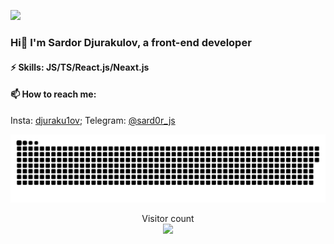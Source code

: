![](https://media.giphy.com/media/xT9IgG50Fb7Mi0prBC/giphy.gif)

### Hi👋 I'm Sardor Djurakulov, a front-end developer 

#### ⚡ Skills: JS/TS/React.js/Neaxt.js

#### 📫 How to reach me: 
 Insta:
 [djuraku1ov](https://www.instagram.com/djuraku1ov/);
 Telegram:
 [@sard0r_js](https://t.me/sard0r_js)

<a href=#><img src="contributions.svg"></a>

<p align="center"> 
  Visitor count<br>
  <img src="https://profile-counter.glitch.me/djurakulov14/count.svg" />
</p>

<!-- ![](https://media.giphy.com/media/bAQH7WXKqtIBrPs7sR/giphy.gif) -->
<!-- ![](https://media0.giphy.com/media/3otPorWLQJq5GmHRtu/giphy.gif) -->
<!--
**djurakulov14/djurakulov14** is a ✨ _special_ ✨ repository because its `README.md` (this file) appears on your GitHub profile.

Here are some ideas to get you started:

- 🔭 I’m currently working on ...
- 🌱 I’m currently learning ...
- 👯 I’m looking to collaborate on ...
- 🤔 I’m looking for help with ...
- 💬 Ask me about ...

- 😄 Pronouns: ...
- ⚡ Fun fact: ...
-->
